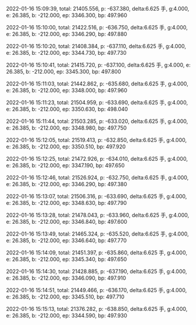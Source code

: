 2022-01-16 15:09:39, total: 21405.556, p: -637.380, delta:6.625 手, g:4.000, e: 26.385, b: -212.000, ep: 3346.300, bp: 497.960

2022-01-16 15:10:00, total: 21422.516, p: -636.750, delta:6.625 手, g:4.000, e: 26.385, b: -212.000, ep: 3346.290, bp: 497.880

2022-01-16 15:10:20, total: 21408.384, p: -637.110, delta:6.625 手, g:4.000, e: 26.385, b: -212.000, ep: 3344.730, bp: 497.730

2022-01-16 15:10:41, total: 21415.720, p: -637.100, delta:6.625 手, g:4.000, e: 26.385, b: -212.000, ep: 3345.300, bp: 497.800

2022-01-16 15:11:03, total: 21442.862, p: -635.680, delta:6.625 手, g:4.000, e: 26.385, b: -212.000, ep: 3348.000, bp: 497.960

2022-01-16 15:11:23, total: 21504.959, p: -633.690, delta:6.625 手, g:4.000, e: 26.385, b: -212.000, ep: 3350.630, bp: 498.040

2022-01-16 15:11:44, total: 21503.285, p: -633.020, delta:6.625 手, g:4.000, e: 26.385, b: -212.000, ep: 3348.980, bp: 497.750

2022-01-16 15:12:05, total: 21519.413, p: -632.850, delta:6.625 手, g:4.000, e: 26.385, b: -212.000, ep: 3350.510, bp: 497.920

2022-01-16 15:12:25, total: 21472.926, p: -634.010, delta:6.625 手, g:4.000, e: 26.385, b: -212.000, ep: 3347.190, bp: 497.650

2022-01-16 15:12:46, total: 21526.924, p: -632.750, delta:6.625 手, g:4.000, e: 26.385, b: -212.000, ep: 3346.290, bp: 497.380

2022-01-16 15:13:07, total: 21506.316, p: -633.690, delta:6.625 手, g:4.000, e: 26.385, b: -212.000, ep: 3348.630, bp: 497.790

2022-01-16 15:13:28, total: 21478.043, p: -633.960, delta:6.625 手, g:4.000, e: 26.385, b: -212.000, ep: 3346.840, bp: 497.600

2022-01-16 15:13:49, total: 21465.324, p: -635.520, delta:6.625 手, g:4.000, e: 26.385, b: -212.000, ep: 3346.640, bp: 497.770

2022-01-16 15:14:09, total: 21451.397, p: -635.860, delta:6.625 手, g:4.000, e: 26.385, b: -212.000, ep: 3345.340, bp: 497.650

2022-01-16 15:14:30, total: 21428.885, p: -637.190, delta:6.625 手, g:4.000, e: 26.385, b: -212.000, ep: 3346.090, bp: 497.910

2022-01-16 15:14:51, total: 21449.466, p: -636.170, delta:6.625 手, g:4.000, e: 26.385, b: -212.000, ep: 3345.510, bp: 497.710

2022-01-16 15:15:13, total: 21376.282, p: -638.850, delta:6.625 手, g:4.000, e: 26.385, b: -212.000, ep: 3344.590, bp: 497.930